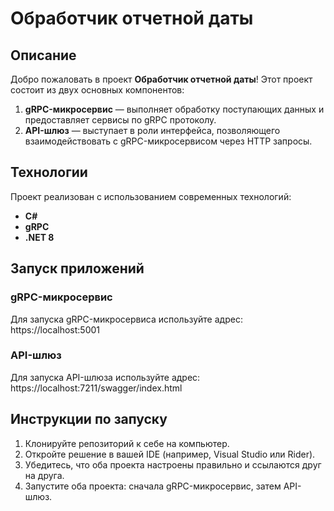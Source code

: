 # Обработчик отчетной даты

## Описание

Добро пожаловать в проект **Обработчик отчетной даты**! Этот проект состоит из двух основных компонентов:

1. **gRPC-микросервис** — выполняет обработку поступающих данных и предоставляет сервисы по gRPC протоколу.
2. **API-шлюз** — выступает в роли интерфейса, позволяющего взаимодействовать с gRPC-микросервисом через HTTP запросы.

## Технологии

Проект реализован с использованием современных технологий:
- **C#**
- **gRPC**
- **.NET 8**

## Запуск приложений

### gRPC-микросервис
Для запуска gRPC-микросервиса используйте адрес:
https://localhost:5001

### API-шлюз
Для запуска API-шлюза используйте адрес:
https://localhost:7211/swagger/index.html

## Инструкции по запуску

1. Клонируйте репозиторий к себе на компьютер.
2. Откройте решение в вашей IDE (например, Visual Studio или Rider).
3. Убедитесь, что оба проекта настроены правильно и ссылаются друг на друга.
4. Запустите оба проекта: сначала gRPC-микросервис, затем API-шлюз.
